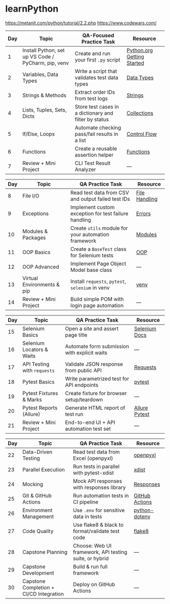 # learnPython
https://metanit.com/python/tutorial/2.2.php
https://www.codewars.com/

| Day | Topic                                               | QA-Focused Practice Task                              | Resource                                                               |
| --- | --------------------------------------------------- | ----------------------------------------------------- | ---------------------------------------------------------------------- |
| 1   | Install Python, set up VS Code / PyCharm, pip, venv | Create and run your first `.py` script                | [Python.org Getting Started](https://docs.python.org/3/tutorial/)      |
| 2   | Variables, Data Types                               | Write a script that validates test data types         | [Data Types](https://www.w3schools.com/python/python_datatypes.asp)    |
| 3   | Strings & Methods                                   | Extract order IDs from test logs                      | [Strings](https://realpython.com/python-strings/)                      |
| 4   | Lists, Tuples, Sets, Dicts                          | Store test cases in a dictionary and filter by status | [Collections](https://docs.python.org/3/tutorial/datastructures.html)  |
| 5   | If/Else, Loops                                      | Automate checking pass/fail results in a list         | [Control Flow](https://docs.python.org/3/tutorial/controlflow.html)    |
| 6   | Functions                                           | Create a reusable assertion helper                    | [Functions](https://realpython.com/defining-your-own-python-function/) |
| 7   | Review + Mini Project                               | CLI Test Result Analyzer                              | —                                                                      |

| Day | Topic                      | QA Practice Task                                     | Resource                                                             |
| --- | -------------------------- | ---------------------------------------------------- | -------------------------------------------------------------------- |
| 8   | File I/O                   | Read test data from CSV and output failed test IDs   | [File Handling](https://realpython.com/read-write-files-python/)     |
| 9   | Exceptions                 | Implement custom exception for test failure handling | [Errors](https://docs.python.org/3/tutorial/errors.html)             |
| 10  | Modules & Packages         | Create `utils` module for your automation framework  | [Modules](https://realpython.com/python-modules-packages/)           |
| 11  | OOP Basics                 | Create a `BaseTest` class for Selenium tests         | [OOP](https://realpython.com/python3-object-oriented-programming/)   |
| 12  | OOP Advanced               | Implement Page Object Model base class               | —                                                                    |
| 13  | Virtual Environments & pip | Install `requests`, `pytest`, `selenium` in venv     | [venv](https://realpython.com/python-virtual-environments-a-primer/) |
| 14  | Review + Mini Project      | Build simple POM with login page automation          | —                                                                    |

| Day | Topic                       | QA Practice Task                             | Resource                                                 |
| --- | --------------------------- | -------------------------------------------- | -------------------------------------------------------- |
| 15  | Selenium Basics             | Open a site and assert page title            | [Selenium Docs](https://selenium-python.readthedocs.io/) |
| 16  | Selenium Locators & Waits   | Automate form submission with explicit waits | —                                                        |
| 17  | API Testing with `requests` | Validate JSON response from public API       | [Requests](https://realpython.com/python-requests/)      |
| 18  | Pytest Basics               | Write parametrized test for API endpoints    | [pytest](https://docs.pytest.org/)                       |
| 19  | Pytest Fixtures & Marks     | Create fixture for browser setup/teardown    | —                                                        |
| 20  | Pytest Reports (Allure)     | Generate HTML report of test run             | [Allure Pytest](https://docs.qameta.io/allure/)          |
| 21  | Review + Mini Project       | End-to-end UI + API automation test set      | —                                                        |

| Day | Topic                                   | QA Practice Task                                       | Resource                                                 |
| --- | --------------------------------------- | ------------------------------------------------------ | -------------------------------------------------------- |
| 22  | Data-Driven Testing                     | Read test data from Excel (openpyxl)                   | [openpyxl](https://openpyxl.readthedocs.io/)             |
| 23  | Parallel Execution                      | Run tests in parallel with pytest-xdist                | [xdist](https://pypi.org/project/pytest-xdist/)          |
| 24  | Mocking                                 | Mock API responses with responses library              | [Responses](https://github.com/getsentry/responses)      |
| 25  | Git & GitHub Actions                    | Run automation tests in CI pipeline                    | [GitHub Actions](https://docs.github.com/en/actions)     |
| 26  | Environment Management                  | Use `.env` for sensitive data in tests                 | [python-dotenv](https://pypi.org/project/python-dotenv/) |
| 27  | Code Quality                            | Use flake8 & black to format/validate test code        | [flake8](https://flake8.pycqa.org/)                      |
| 28  | Capstone Planning                       | Choose: Web UI framework, API testing suite, or hybrid | —                                                        |
| 29  | Capstone Development                    | Build & run full framework                             | —                                                        |
| 30  | Capstone Completion + CI/CD Integration | Deploy on GitHub Actions                               | —                                                        |

